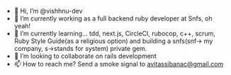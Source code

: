 - 👋 Hi, I’m @vishhnu-dev
- 🌱 I’m currently working as a full backend ruby developer at Snfs, oh yeah!
- 🌱 I’m currently learning... tdd, next.js, CircleCI, rubocop, c++, scrum, Ruby Style Guide(as a religious option) and building a snfs(snf-> my company, s->stands for system) private gem.
- 💞️ I’m looking to collaborate on rails development
- 📫 How to reach me? Send a smoke signal to avitassibanac@gmail.com

<!---
vishhnu-dev/vishhnu-dev is a ✨ special ✨ repository because its `README.md` (this file) appears on your GitHub profile.
You can click the Preview link to take a look at your changes.
--->
